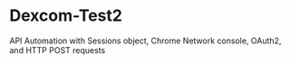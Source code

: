 # Dexcom-Test2
API Automation with Sessions object, Chrome Network console, OAuth2, and HTTP POST requests
